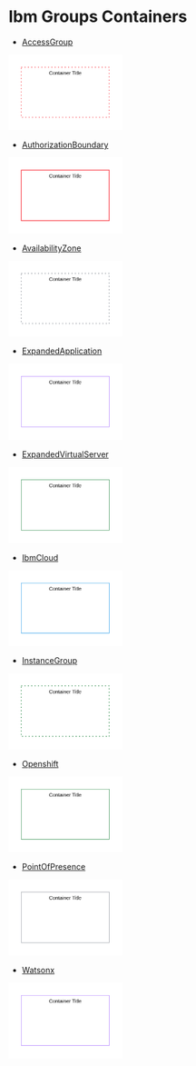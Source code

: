 # Ibm Groups Containers


- [AccessGroup](./access-group.md)  
<img src="./access-group.png" width="200"/>

- [AuthorizationBoundary](./authorization-boundary.md)  
<img src="./authorization-boundary.png" width="200"/>

- [AvailabilityZone](./availability-zone.md)  
<img src="./availability-zone.png" width="200"/>

- [ExpandedApplication](./expanded-application.md)  
<img src="./expanded-application.png" width="200"/>

- [ExpandedVirtualServer](./expanded-virtual-server.md)  
<img src="./expanded-virtual-server.png" width="200"/>

- [IbmCloud](./ibm-cloud.md)  
<img src="./ibm-cloud.png" width="200"/>

- [InstanceGroup](./instance-group.md)  
<img src="./instance-group.png" width="200"/>

- [Openshift](./openshift.md)  
<img src="./openshift.png" width="200"/>

- [PointOfPresence](./point-of-presence.md)  
<img src="./point-of-presence.png" width="200"/>

- [Watsonx](./watsonx.md)  
<img src="./watsonx.png" width="200"/>
